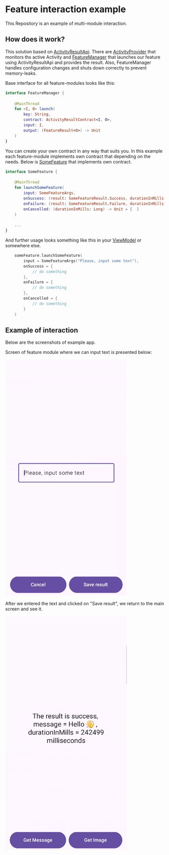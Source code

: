 # Feature interaction example

This Repository is an example of multi-module interaction.

## How does it work?

This solution based on [ActivityResultApi](https://developer.android.com/training/basics/intents/result). There are [ActivityProvider](core/feature-interaction/impl/src/main/java/com/kirlozavr/feature_interaction_impl/managers/ActivityProviderImpl.kt) that monitors ths active Activity and [FeatureManager](core/feature-interaction/impl/src/main/java/com/kirlozavr/feature_interaction_impl/managers/FeatureManagerImpl.kt) that launches our feature using ActivityResultApi and provides the result. Also, FeatureManager handles configuration changes and shuts down correctly to prevent memory-leaks.

Base interface for all feature-modules looks like this:

```kotlin
interface FeatureManager {

    @MainThread
    fun <I, O> launch(
        key: String,
        contract: ActivityResultContract<I, O>,
        input: I,
        output: (FeatureResult<O>) -> Unit
    )
}
```
You can create your own contract in any way that suits you. In this example each feature-module implements own contract that depending on the needs. Below is [SomeFeature](feature/some-feature/impl/src/main/java/com/kirlozavr/some_feature_impl/managers/SomeFeatureImpl.kt) that implements own contract.

```kotlin
interface SomeFeature {

    @MainThread
    fun launchSomeFeature(
        input: SomeFeatureArgs,
        onSuccess: (result: SomeFeatureResult.Success, durationInMills: Long) -> Unit = { _, _ -> },
        onFailure: (result: SomeFeatureResult.Failure, durationInMills: Long) -> Unit = { _, _ -> },
        onCancelled: (durationInMills: Long) -> Unit = {  }
    )

    ...
}
```

And further usage looks something like this in your [ViewModel](app/src/main/java/com/kirlozavr/featureinteraction/screens/MainViewModel.kt) or somewhere else.

```kotlin
    someFeature.launchSomeFeature(
        input = SomeFeatureArgs("Please, input some text"),
        onSuccess = { 
            // do something
        },
        onFailure = { 
            // do something
        },
        onCancelled = { 
            // do something
        }
    )
```

## Example of interaction

Below are the screenshots of example app. 

Screen of feature module where we can input text is presented below:

![Feature screen](images/feature_screen.png)

After we entered the text and clicked on "Save result", we return to the main screen and see it. 

![Main screen](images/main_screen.png)